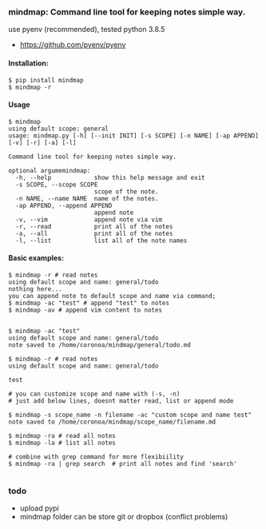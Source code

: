### mindmap: Command line tool for keeping notes simple way.

use pyenv (recommended), tested python 3.8.5
- https://github.com/pyenv/pyenv


#### Installation:
```
$ pip install mindmap
$ mindmap -r

```

#### Usage
```
$ mindmap 
using default scope: general
usage: mindmap.py [-h] [--init INIT] [-s SCOPE] [-n NAME] [-ap APPEND] [-v] [-r] [-a] [-l]

Command line tool for keeping notes simple way.

optional argumemindmap:
  -h, --help            show this help message and exit
  -s SCOPE, --scope SCOPE
                        scope of the note.
  -n NAME, --name NAME  name of the notes.
  -ap APPEND, --append APPEND
                        append note
  -v, --vim             append note via vim
  -r, --read            print all of the notes
  -a, --all             print all of the notes
  -l, --list            list all of the note names

```

#### Basic examples:
```
$ mindmap -r # read notes
using default scope and name: general/todo
nothing here...
you can append note to default scope and name via command;
$ mindmap -ac "test" # append "test" to notes
$ mindmap -av # append vim content to notes


$ mindmap -ac "test"
using default scope and name: general/todo
note saved to /home/coronoa/mindmap/general/todo.md

$ mindmap -r # read notes
using default scope and name: general/todo

test

# you can customize scope and name with (-s, -n)
# just add below lines, doesnt matter read, list or append mode

$ mindmap -s scope_name -n filename -ac "custom scope and name test"
note saved to /home/coronoa/mindmap/scope_name/filename.md

$ mindmap -ra # read all notes
$ mindmap -la # list all notes

# combine with grep command for more flexibiility
$ mindmap -ra | grep search  # print all notes and find 'search'


```

### todo
- upload pypi
- mindmap folder can be store git or dropbox (conflict problems)